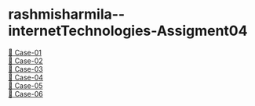 # rashmisharmila--internetTechnologies-Assigment04

<a href="http://localhost:63342/Assignment-04/usageOfCascadeStyleSheets-2/case01.html?_ijt=gq0smn51fs49n2sill2c8930f1&_ij_reload=RELOAD_ON_SAVE">🔗  Case-01</a><br>
<a href="http://localhost:63342/Assignment-04/usageOfCascadeStyleSheets-2/case02.html?_ijt=bvc6kmhuddrd5err8fcv9vs56v&_ij_reload=RELOAD_ON_SAVE">🔗  Case-02</a><br>
<a href="http://localhost:63342/Assignment-04/usageOfCascadeStyleSheets-2/case03.html?_ijt=bvc6kmhuddrd5err8fcv9vs56v&_ij_reload=RELOAD_ON_SAVE">🔗  Case-03</a><br>
<a href="http://localhost:63342/Assignment-04/usageOfCascadeStyleSheets-2/case04.html?_ijt=bvc6kmhuddrd5err8fcv9vs56v&_ij_reload=RELOAD_ON_SAVE">🔗  Case-04</a><br>
<a href="http://localhost:63342/Assignment-04/usageOfCascadeStyleSheets-2/case05.html?_ijt=bvc6kmhuddrd5err8fcv9vs56v&_ij_reload=RELOAD_ON_SAVE">🔗  Case-05</a><br>
<a href="http://localhost:63342/Assignment-04/usageOfCascadeStyleSheets-2/case06.html?_ijt=bvc6kmhuddrd5err8fcv9vs56v&_ij_reload=RELOAD_ON_SAVE">🔗  Case-06</a><br>
